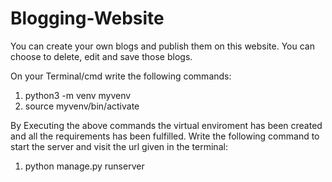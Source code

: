 # Blogging-Website
You can create your own blogs and publish them on this website. You can choose to delete, edit and save those blogs.

On your Terminal/cmd write the following commands:
1. python3 -m venv myvenv
2. source myvenv/bin/activate

By Executing the above commands the virtual enviroment has been created and all the requirements has been fulfilled. Write the following command to start the server and visit the url given in the terminal:
1. python manage.py runserver
